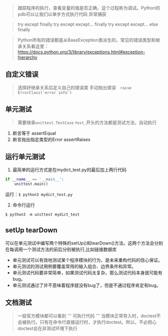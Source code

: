> 跟踪程序的执行，查看变量的值是否正确，这个过程称为调试。Python的pdb可以让我们以单步方式执行代码
> 异常捕获

> try except finally
> try except except... finally
> try except except... else finally

> Python所有的错误都是从BaseException类派生的，常见的错误类型和继承关系看这里：
https://docs.python.org/3/library/exceptions.html#exception-hierarchy

## 自定义错误
> 选择好继承关系后定义自己的错误类
> 手动抛出错误　`raise ErrorClass('error info')`

## 单元测试
> 需要继承`unittest.TestCase`
> `test_`开头的方法都是测试方法，自动执行
1. 断言等于  assertEqual
2. 断言抛出指定类型的Error    assertRaises

## 运行单元测试
1. 最简单的运行方式是在mydict_test.py的最后加上两行代码
```python
if __name__ == '__main__':
    unittest.main()
```
运行：`$ python3 mydict_test.py`

2. 命令行运行
```python
$ python3 -m unittest mydict_test
```

## setUp tearDown
可以在单元测试中编写两个特殊的setUp()和tearDown()方法。这两个方法会分别在每调用一个测试方法的前后分别被执行,比如链接数据库

- 单元测试可以有效地测试某个程序模块的行为，是未来重构代码的信心保证。
- 单元测试的测试用例要覆盖常用的输入组合、边界条件和异常。
- 单元测试代码要非常简单，如果测试代码太复杂，那么测试代码本身就可能有bug。
- 单元测试通过了并不意味着程序就没有bug了，但是不通过程序肯定有bug。

## 文档测试
> 一般官方模块都可以看到
> '''  可执行代码  '''
> 当模块正常导入时，doctest不会被执行。只有在命令行直接运行时，才执行doctest。所以，不必担心doctest会在非测试环境下执行